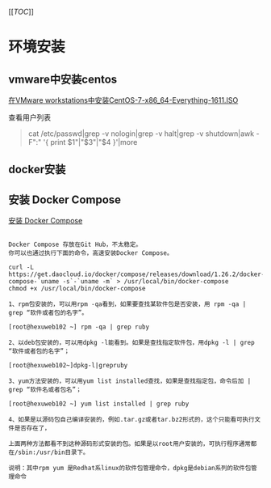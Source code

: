 

[[_TOC_]]



# 环境安装



## vmware中安装centos





 [在VMware workstations中安装CentOS-7-x86_64-Everything-1611.ISO](https://blog.csdn.net/z69183787/article/details/79283308)



查看用户列表

> cat /etc/passwd|grep -v nologin|grep -v halt|grep -v shutdown|awk -F":" '{ print $1"|"$3"|"$4 }'|more



## docker安装





## 安装 Docker Compose

[安装 Docker Compose](http://get.daocloud.io/#install-docker)

```

Docker Compose 存放在Git Hub，不太稳定。
你可以也通过执行下面的命令，高速安装Docker Compose。

curl -L https://get.daocloud.io/docker/compose/releases/download/1.26.2/docker-compose-`uname -s`-`uname -m` > /usr/local/bin/docker-compose
chmod +x /usr/local/bin/docker-compose
```





```
1、rpm包安装的，可以用rpm -qa看到，如果要查找某软件包是否安装，用 rpm -qa | grep “软件或者包的名字”。

[root@hexuweb102 ~] rpm -qa | grep ruby

2、以deb包安装的，可以用dpkg -l能看到。如果是查找指定软件包，用dpkg -l | grep “软件或者包的名字”；

[root@hexuweb102~]dpkg-l|grepruby

3、yum方法安装的，可以用yum list installed查找，如果是查找指定包，命令后加 | grep “软件名或者包名”；

[root@hexuweb102 ~] yum list installed | grep ruby

4、如果是以源码包自己编译安装的，例如.tar.gz或者tar.bz2形式的，这个只能看可执行文件是否存在了，

上面两种方法都看不到这种源码形式安装的包。如果是以root用户安装的，可执行程序通常都在/sbin:/usr/bin目录下。

说明：其中rpm yum 是Redhat系linux的软件包管理命令，dpkg是debian系列的软件包管理命令
```

